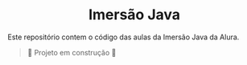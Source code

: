 <h1 align="center"> Imersão Java </h1>

Este repositório contem o código das aulas da Imersão Java da Alura.
>  :construction: Projeto em construção :construction:
